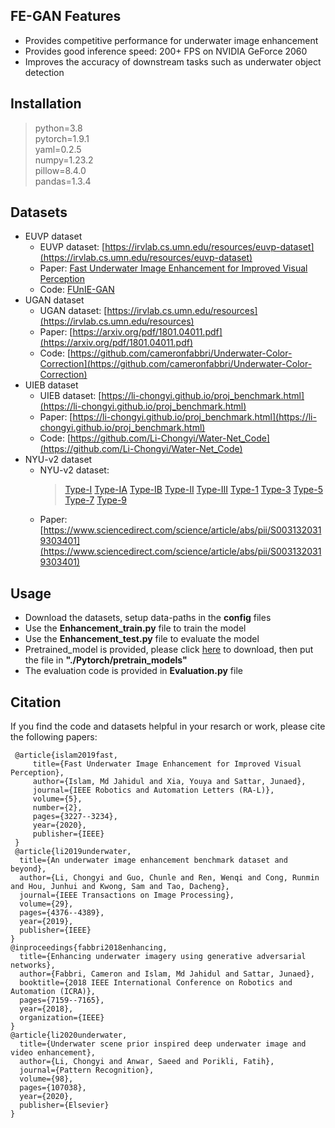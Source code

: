 ## FE-GAN Features
* Provides competitive performance for underwater image enhancement  
* Provides good inference speed: 200+ FPS on NVIDIA GeForce 2060
* Improves the accuracy of downstream tasks such as underwater object detection

## Installation
> python=3.8  
> pytorch=1.9.1  
> yaml=0.2.5  
> numpy=1.23.2  
> pillow=8.4.0  
> pandas=1.3.4

## Datasets
* EUVP dataset
  * EUVP dataset: [https://irvlab.cs.umn.edu/resources/euvp-dataset](https://irvlab.cs.umn.edu/resources/euvp-dataset)
  * Paper: [Fast Underwater Image Enhancement for Improved Visual Perception](https://ieeexplore.ieee.org/document/9001231)
  * Code: [FUnIE-GAN](https://github.com/xahidbuffon/FUnIE-GAN)
* UGAN dataset
  * UGAN dataset: [https://irvlab.cs.umn.edu/resources](https://irvlab.cs.umn.edu/resources)
  * Paper: [https://arxiv.org/pdf/1801.04011.pdf](https://arxiv.org/pdf/1801.04011.pdf)
  * Code: [https://github.com/cameronfabbri/Underwater-Color-Correction](https://github.com/cameronfabbri/Underwater-Color-Correction)
* UIEB dataset
  * UIEB dataset: [https://li-chongyi.github.io/proj_benchmark.html](https://li-chongyi.github.io/proj_benchmark.html)
  * Paper: [https://li-chongyi.github.io/proj_benchmark.html](https://li-chongyi.github.io/proj_benchmark.html)
  * Code: [https://github.com/Li-Chongyi/Water-Net_Code](https://github.com/Li-Chongyi/Water-Net_Code)
* NYU-v2 dataset
  * NYU-v2 dataset:
    > [Type-I](https://pan.baidu.com/s/13k3qNGG93aFwdthjRtxi3Q)
    > [Type-IA](https://pan.baidu.com/s/13lRAbZYyYLyb-Z8qcpW-4Q)
    > [Type-IB](https://pan.baidu.com/s/12qXACo20C6ee9bViItZAFA)
    > [Type-II](https://pan.baidu.com/s/1iZM9md_mdeHXqw3XchvKHg)
    > [Type-III](https://pan.baidu.com/s/1fIKVcvU6jg5Mi0Sw-k8VmA)
    > [Type-1](https://pan.baidu.com/s/1V10iXd9QnFbevm17Ua0jwQ)
    > [Type-3](https://pan.baidu.com/s/1DEI4T700jmU-cUYgAxRQAw)
    > [Type-5](https://pan.baidu.com/s/1jlPodNRPqySGnFxr7-qRRg)
    > [Type-7](https://pan.baidu.com/s/12l0gCsPYOtEx7hCvp9C-fw)
    > [Type-9](https://pan.baidu.com/s/1IPKimxXA1CsX3wjRE4VYNQ)
  * Paper: [https://www.sciencedirect.com/science/article/abs/pii/S0031320319303401](https://www.sciencedirect.com/science/article/abs/pii/S0031320319303401)

## Usage
* Download the datasets, setup data-paths in the **config** files
* Use the **Enhancement_train.py** file to train the model
* Use the **Enhancement_test.py** file to evaluate the model
* Pretrained_model is provided, please click [here](https://drive.google.com/drive/folders/1PmTX1_W6_7pFo-vAF0M5h-5B83MSVdGU) to download, then put the file in **"./Pytorch/pretrain_models"**
* The evaluation code is provided in **Evaluation.py** file

## Citation
If you find the code and datasets helpful in your resarch or work, please cite the following papers:
```
 @article{islam2019fast,
     title={Fast Underwater Image Enhancement for Improved Visual Perception},
     author={Islam, Md Jahidul and Xia, Youya and Sattar, Junaed},
     journal={IEEE Robotics and Automation Letters (RA-L)},
     volume={5},
     number={2},
     pages={3227--3234},
     year={2020},
     publisher={IEEE}
 }
 @article{li2019underwater,
  title={An underwater image enhancement benchmark dataset and beyond},
  author={Li, Chongyi and Guo, Chunle and Ren, Wenqi and Cong, Runmin and Hou, Junhui and Kwong, Sam and Tao, Dacheng},
  journal={IEEE Transactions on Image Processing},
  volume={29},
  pages={4376--4389},
  year={2019},
  publisher={IEEE}
}
@inproceedings{fabbri2018enhancing,
  title={Enhancing underwater imagery using generative adversarial networks},
  author={Fabbri, Cameron and Islam, Md Jahidul and Sattar, Junaed},
  booktitle={2018 IEEE International Conference on Robotics and Automation (ICRA)},
  pages={7159--7165},
  year={2018},
  organization={IEEE}
}
@article{li2020underwater,
  title={Underwater scene prior inspired deep underwater image and video enhancement},
  author={Li, Chongyi and Anwar, Saeed and Porikli, Fatih},
  journal={Pattern Recognition},
  volume={98},
  pages={107038},
  year={2020},
  publisher={Elsevier}
}
```

